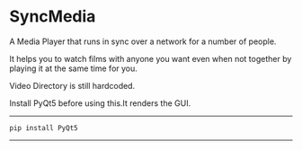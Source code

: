 # SyncMedia
A Media Player that runs in sync over a network for a number of people.




It helps you to watch films with anyone you want even when not together by playing it at the same time for you.




Video Directory is still hardcoded.


Install PyQt5 before using this.It renders the GUI.

---
~~~
pip install PyQt5
~~~
---
